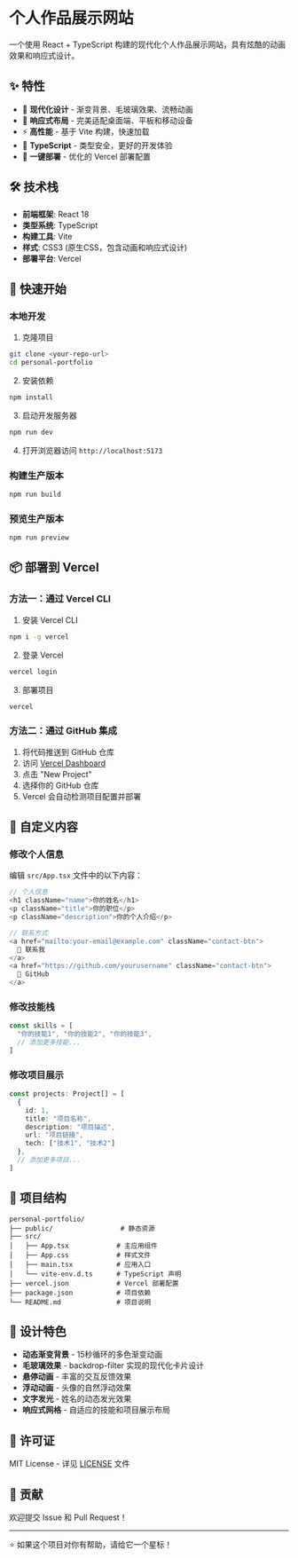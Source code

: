 # 个人作品展示网站

一个使用 React + TypeScript 构建的现代化个人作品展示网站，具有炫酷的动画效果和响应式设计。

## ✨ 特性

- 🎨 **现代化设计** - 渐变背景、毛玻璃效果、流畅动画
- 📱 **响应式布局** - 完美适配桌面端、平板和移动设备
- ⚡ **高性能** - 基于 Vite 构建，快速加载
- 🔧 **TypeScript** - 类型安全，更好的开发体验
- 🚀 **一键部署** - 优化的 Vercel 部署配置

## 🛠️ 技术栈

- **前端框架**: React 18
- **类型系统**: TypeScript
- **构建工具**: Vite
- **样式**: CSS3 (原生CSS，包含动画和响应式设计)
- **部署平台**: Vercel

## 🚀 快速开始

### 本地开发

1. 克隆项目
```bash
git clone <your-repo-url>
cd personal-portfolio
```

2. 安装依赖
```bash
npm install
```

3. 启动开发服务器
```bash
npm run dev
```

4. 打开浏览器访问 `http://localhost:5173`

### 构建生产版本

```bash
npm run build
```

### 预览生产版本

```bash
npm run preview
```

## 📦 部署到 Vercel

### 方法一：通过 Vercel CLI

1. 安装 Vercel CLI
```bash
npm i -g vercel
```

2. 登录 Vercel
```bash
vercel login
```

3. 部署项目
```bash
vercel
```

### 方法二：通过 GitHub 集成

1. 将代码推送到 GitHub 仓库
2. 访问 [Vercel Dashboard](https://vercel.com/dashboard)
3. 点击 "New Project"
4. 选择你的 GitHub 仓库
5. Vercel 会自动检测项目配置并部署

## 🎨 自定义内容

### 修改个人信息

编辑 `src/App.tsx` 文件中的以下内容：

```typescript
// 个人信息
<h1 className="name">你的姓名</h1>
<p className="title">你的职位</p>
<p className="description">你的个人介绍</p>

// 联系方式
<a href="mailto:your-email@example.com" className="contact-btn">
  📧 联系我
</a>
<a href="https://github.com/yourusername" className="contact-btn">
  🔗 GitHub
</a>
```

### 修改技能栈

```typescript
const skills = [
  "你的技能1", "你的技能2", "你的技能3", 
  // 添加更多技能...
]
```

### 修改项目展示

```typescript
const projects: Project[] = [
  {
    id: 1,
    title: "项目名称",
    description: "项目描述",
    url: "项目链接",
    tech: ["技术1", "技术2"]
  },
  // 添加更多项目...
]
```

## 🎯 项目结构

```
personal-portfolio/
├── public/                 # 静态资源
├── src/
│   ├── App.tsx            # 主应用组件
│   ├── App.css            # 样式文件
│   ├── main.tsx           # 应用入口
│   └── vite-env.d.ts      # TypeScript 声明
├── vercel.json            # Vercel 部署配置
├── package.json           # 项目依赖
└── README.md              # 项目说明
```

## 🌟 设计特色

- **动态渐变背景** - 15秒循环的多色渐变动画
- **毛玻璃效果** - backdrop-filter 实现的现代化卡片设计
- **悬停动画** - 丰富的交互反馈效果
- **浮动动画** - 头像的自然浮动效果
- **文字发光** - 姓名的动态发光效果
- **响应式网格** - 自适应的技能和项目展示布局

## 📄 许可证

MIT License - 详见 [LICENSE](LICENSE) 文件

## 🤝 贡献

欢迎提交 Issue 和 Pull Request！

---

⭐ 如果这个项目对你有帮助，请给它一个星标！

